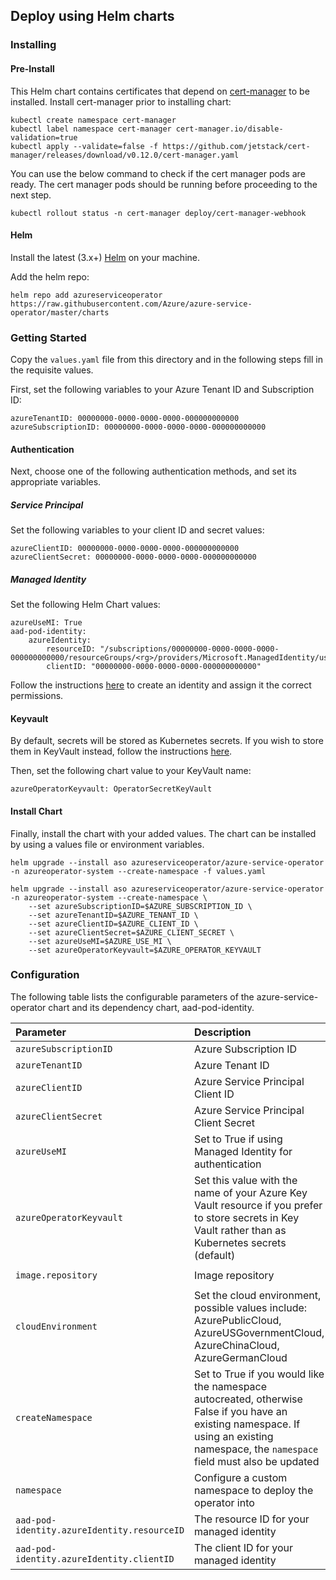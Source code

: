 ## Deploy using Helm charts

### Installing

#### Pre-Install

This Helm chart contains certificates that depend on [cert-manager](https://cert-manager.io/docs/installation/kubernetes/) to be installed. Install cert-manager prior to installing chart:

```console
kubectl create namespace cert-manager
kubectl label namespace cert-manager cert-manager.io/disable-validation=true
kubectl apply --validate=false -f https://github.com/jetstack/cert-manager/releases/download/v0.12.0/cert-manager.yaml
```

You can use the below command to check if the cert manager pods are ready. The cert manager pods should be running before proceeding to the next step.

```console
kubectl rollout status -n cert-manager deploy/cert-manager-webhook
```

#### Helm

Install the latest (3.x+) [Helm](https://helm.sh/docs/intro/install/) on your machine.

Add the helm repo:
```console
helm repo add azureserviceoperator https://raw.githubusercontent.com/Azure/azure-service-operator/master/charts
```

### Getting Started

Copy the `values.yaml` file from this directory and in the following steps fill in the requisite values.

First, set the following variables to your Azure Tenant ID and Subscription ID:
```
azureTenantID: 00000000-0000-0000-0000-000000000000
azureSubscriptionID: 00000000-0000-0000-0000-000000000000
```

#### Authentication

Next, choose one of the following authentication methods, and set its appropriate variables.

##### Service Principal

Set the following variables to your client ID and secret values:
```
azureClientID: 00000000-0000-0000-0000-000000000000
azureClientSecret: 00000000-0000-0000-0000-000000000000
```

##### Managed Identity

Set the following Helm Chart values:
```
azureUseMI: True
aad-pod-identity:
    azureIdentity:
        resourceID: "/subscriptions/00000000-0000-0000-0000-000000000000/resourceGroups/<rg>/providers/Microsoft.ManagedIdentity/userAssignedIdentities/<identity>"
        clientID: "00000000-0000-0000-0000-000000000000"
```

Follow the instructions [here](../../docs/deploy.md) to create an identity and assign it the correct permissions.

#### Keyvault

By default, secrets will be stored as Kubernetes secrets. If you wish to store them in KeyVault instead, follow the instructions [here](../../docs/deploy.md).

Then, set the following chart value to your KeyVault name:
```
azureOperatorKeyvault: OperatorSecretKeyVault
```

#### Install Chart

Finally, install the chart with your added values. The chart can be installed by using a values file or environment variables.
```
helm upgrade --install aso azureserviceoperator/azure-service-operator -n azureoperator-system --create-namespace -f values.yaml
```

```
helm upgrade --install aso azureserviceoperator/azure-service-operator -n azureoperator-system --create-namespace \
    --set azureSubscriptionID=$AZURE_SUBSCRIPTION_ID \
    --set azureTenantID=$AZURE_TENANT_ID \
    --set azureClientID=$AZURE_CLIENT_ID \
    --set azureClientSecret=$AZURE_CLIENT_SECRET \
    --set azureUseMI=$AZURE_USE_MI \
    --set azureOperatorKeyvault=$AZURE_OPERATOR_KEYVAULT
```

### Configuration

The following table lists the configurable parameters of the azure-service-operator chart and its dependency chart, aad-pod-identity.

| Parameter                  | Description              | Default              |
|:---------------------------|:-------------------------|:---------------------|
| `azureSubscriptionID`  | Azure Subscription ID | `` |
| `azureTenantID`  | Azure Tenant ID | `` |
| `azureClientID`  | Azure Service Principal Client ID | `` |
| `azureClientSecret`  | Azure Service Principal Client Secret | `` |
| `azureUseMI`  | Set to True if using Managed Identity for authentication | `False` |
| `azureOperatorKeyvault`  | Set this value with the name of your Azure Key Vault resource if you prefer to store secrets in Key Vault rather than as Kubernetes secrets (default) | `` |
| `image.repository`  | Image repository | `mcr.microsoft.com/k8s/azure-service-operator:0.0.20258` |
| `cloudEnvironment`  | Set the cloud environment, possible values include: AzurePublicCloud, AzureUSGovernmentCloud, AzureChinaCloud, AzureGermanCloud | `AzurePublicCloud` |
| `createNamespace`  | Set to True if you would like the namespace autocreated, otherwise False if you have an existing namespace. If using an existing namespace, the `namespace` field must also be updated | `True` |
| `namespace`  | Configure a custom namespace to deploy the operator into | `azureoperator-system` |
| `aad-pod-identity.azureIdentity.resourceID`  | The resource ID for your managed identity | `` |
| `aad-pod-identity.azureIdentity.clientID`  | The client ID for your managed identity | `` |

